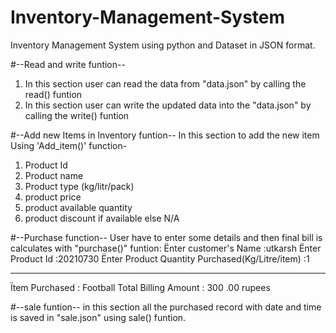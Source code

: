 # Inventory-Management-System
Inventory Management System using python and Dataset in JSON format.

#--Read and write funtion--
1. In this section user can read the data from "data.json" by calling the read() funtion
2. In this section user can write the updated data into the "data.json" by calling the write() funtion

#--Add new Items in Inventory funtion--
In this section to add the new item Using 'Add_item()' function-
1. Product Id
2. Product name
3. Product type (kg/litr/pack)
4. product price
5. product available quantity
6. product discount if available else N/A

#--Purchase function--
User have to enter  some details and then final bill is calculates with "purchase()" funtion:
Ënter customer's Name :utkarsh
Ënter Product Id :20210730
Ënter Product Quantity Purchased(Kg/Litre/item) :1
*******************
Ïtem Purchased : Football
Total Billing Amount : 300 .00 rupees

#--sale funtion--
in this section all the purchased record with date and time is saved in "sale.json" using sale() funtion.
